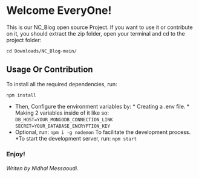 # Welcome EveryOne!
This is our NC_Blog open source Project. If you want to use it or contribute on it, you should extract the zip folder, open your terminal and cd to the project folder:

    cd Downloads/NC_Blog-main/


## Usage Or Contribution
To install all the required dependencies, run:

    npm install

* Then, Configure the environment variables by:
            * Creating a .env file.
            * Making 2 variables inside of it like so:    `DB_HOST=YOUR_MONGODB_CONNECTION_LINK`  `SECRET=YOUR_DATABASE_ENCRYPTION_KEY`
* Optional, run:
 `npm i -g nodemon`
 To facilitate the development process.
 *To start the development server, run:
  `npm start`

 ### Enjoy!

###### Writen by Nidhal Messaoudi.
